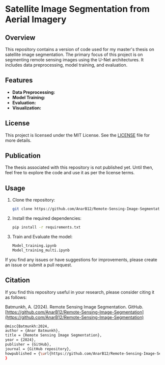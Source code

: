 # Satellite Image Segmentation from Aerial Imagery

## Overview

This repository contains a version of code used for my master's thesis on satellite image segmentation. The primary focus of this project is on segmenting remote sensing images using the U-Net architectures. It includes data preprocessing, model training, and evaluation.

## Features

- **Data Preprocessing:** 
- **Model Training:** 
- **Evaluation:**
- **Visualization:** 

## License

This project is licensed under the MIT License. See the [LICENSE](LICENSE) file for more details.

## Publication

The thesis associated with this repository is not published yet. Until then, feel free to explore the code and use it as per the license terms. 

## Usage

1. Clone the repository:
    ```bash
    git clone https://github.com/AnarB12/Remote-Sensing-Image-Segmentation.git
    ```
2. Install the required dependencies:
    ```bash
    pip install -r requirements.txt
    ```
3. Train and Evaluate the model:
    ```bash
    Model_training.ipynb
    Model_training_multi.ipynb
    ```


If you find any issues or have suggestions for improvements, please create an issue or submit a pull request.


## Citation

If you find this repository useful in your research, please consider citing it as follows:

Batmunkh, A. (2024). Remote Sensing Image Segmentation. GitHub. [https://github.com/AnarB12/Remote-Sensing-Image-Segmentation](https://github.com/AnarB12/Remote-Sensing-Image-Segmentation)

```bash
@misc{Batmunkh:2024,
author = {Anar Batmunkh},
title = {Remote Sensing Image Segmentation},
year = {2024},
publisher = {GitHub},
journal = {GitHub repository},
howpublished = {\url{https://github.com/AnarB12/Remote-Sensing-Image-Segmentation}},
}
```
